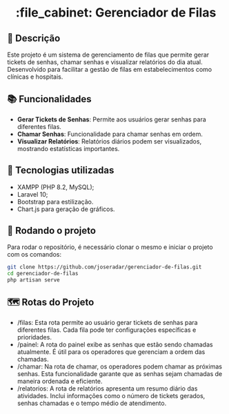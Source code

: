 <h1 align="center">:file_cabinet: Gerenciador de Filas</h1>

## :memo: Descrição
Este projeto é um sistema de gerenciamento de filas que permite gerar tickets de senhas, chamar senhas e visualizar relatórios do dia atual. Desenvolvido para facilitar a gestão de filas em estabelecimentos como clínicas e hospitais.

## :books: Funcionalidades
* <b>Gerar Tickets de Senhas</b>: Permite aos usuários gerar senhas para diferentes filas.
* <b>Chamar Senhas</b>: Funcionalidade para chamar senhas em ordem.
* <b>Visualizar Relatórios</b>: Relatórios diários podem ser visualizados, mostrando estatísticas importantes.

## :wrench: Tecnologias utilizadas
* XAMPP (PHP 8.2, MySQL);
* Laravel 10;
* Bootstrap para estilização.
* Chart.js para geração de gráficos.

## :rocket: Rodando o projeto
Para rodar o repositório, é necessário clonar o mesmo e iniciar o projeto com os comandos:
```bash
git clone https://github.com/joseradar/gerenciador-de-filas.git
cd gerenciador-de-filas
php artisan serve
```

## :world_map: Rotas do Projeto
* /filas: Esta rota permite ao usuário gerar tickets de senhas para diferentes filas. Cada fila pode ter configurações específicas e prioridades.
* /painel: A rota do painel exibe as senhas que estão sendo chamadas atualmente. É útil para os operadores que gerenciam a ordem das chamadas.
* /chamar: Na rota de chamar, os operadores podem chamar as próximas senhas. Esta funcionalidade garante que as senhas sejam chamadas de maneira ordenada e eficiente.
* /relatorios: A rota de relatórios apresenta um resumo diário das atividades. Inclui informações como o número de tickets gerados, senhas chamadas e o tempo médio de atendimento.

